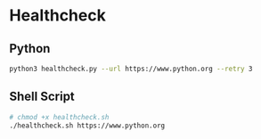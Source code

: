 # Healthcheck

## Python

```sh
python3 healthcheck.py --url https://www.python.org --retry 3
```

## Shell Script

```sh
# chmod +x healthcheck.sh
./healthcheck.sh https://www.python.org
```
